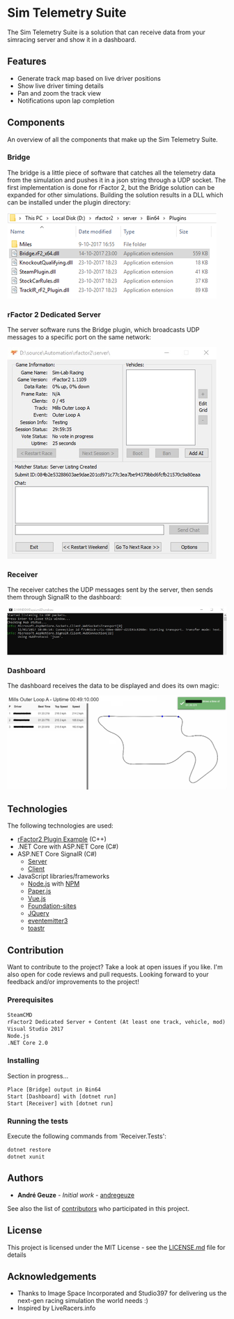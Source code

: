 # Sim Telemetry Suite
The Sim Telemetry Suite is a solution that can receive data from your simracing server and show it in a dashboard.

## Features
* Generate track map based on live driver positions
* Show live driver timing details
* Pan and zoom the track view
* Notifications upon lap completion

## Components
An overview of all the components that make up the Sim Telemetry Suite.

### Bridge
The bridge is a little piece of software that catches all the telemetry data from the simulation and pushes it in a json string through a UDP socket. The first implementation is done for rFactor 2, but the Bridge solution can be expanded for other simulations. Building the solution results in a DLL which can be installed under the plugin directory:

![Bridge](images/bridge.png)

### rFactor 2 Dedicated Server
The server software runs the Bridge plugin, which broadcasts UDP messages to a specific port on the same network:

![GitHub Logo](images/server.jpg)

### Receiver
The receiver catches the UDP messages sent by the server, then sends them through SignalR to the dashboard:

![GitHub Logo](images/receiver.jpg)

### Dashboard
The dashboard receives the data to be displayed and does its own magic:

![GitHub Logo](images/dashboard.jpg)

## Technologies
The following technologies are used:
* [rFactor2 Plugin Example](https://www.studio-397.com/modding-resources/) (C++)
* .NET Core with ASP.NET Core (C#)
* ASP.NET Core SignalR (C#)
  * [Server](https://www.nuget.org/packages/Microsoft.AspNetCore.SignalR)
  * [Client](https://github.com/aspnet/SignalR)
* JavaScript libraries/frameworks
  * [Node.js](https://nodejs.org/en/) with [NPM](https://www.npmjs.com/)
  * [Paper.js](http://paperjs.org/)
  * [Vue.js](https://vuejs.org/)
  * [Foundation-sites](https://foundation.zurb.com/sites.html)
  * [JQuery](https://jquery.com/)
  * [eventemitter3](https://github.com/primus/eventemitter3)
  * [toastr](https://github.com/CodeSeven/toastr)

## Contribution
Want to contribute to the project? Take a look at open issues if you like. I'm also open for code reviews and pull requests. Looking forward to your feedback and/or improvements to the project!

### Prerequisites
```
SteamCMD
rFactor2 Dedicated Server + Content (At least one track, vehicle, mod)
Visual Studio 2017
Node.js
.NET Core 2.0
```

### Installing
Section in progress...
```
Place [Bridge] output in Bin64
Start [Dashboard] with [dotnet run]
Start [Receiver] with [dotnet run]
```

### Running the tests
Execute the following commands from 'Receiver.Tests':
```
dotnet restore
dotnet xunit
```

## Authors
* **André Geuze** - *Initial work* - [andregeuze](https://github.com/andregeuze)

See also the list of [contributors](https://github.com/andregeuze/Sim-Telemetry-Suite/contributors) who participated in this project.

## License
This project is licensed under the MIT License - see the [LICENSE.md](LICENSE.md) file for details

## Acknowledgements
* Thanks to Image Space Incorporated and Studio397 for delivering us the next-gen racing simulation the world needs :)
* Inspired by LiveRacers.info